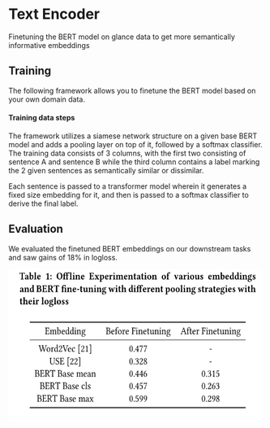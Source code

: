 # Text Encoder

Finetuning the BERT model on glance data to get more semantically informative embeddings


## Training

The following framework allows you to finetune the BERT model based on your own domain data.

#### Training data steps

The framework utilizes a siamese network structure on a given base BERT model and adds a pooling layer on top of it, followed by a softmax classifier.
The training data consists of 3 columns, with the first two consisting of sentence A and sentence B while the third column contains a label marking the 2 given sentences as semantically similar or dissimilar.


Each sentence is passed to a transformer model wherein it generates a fixed size embedding for it, and then is passed to a softmax classifier to derive the final label.

## Evaluation

We evaluated the finetuned BERT embeddings on our downstream tasks and saw gains of 18% in logloss.

<img src="Bert_finetuning_results.png" width="500" height="300">
